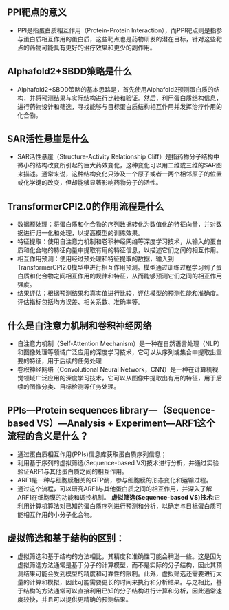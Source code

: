 ## PPI靶点的意义
+ PPI是指蛋白质相互作用（Protein-Protein Interaction），而PPI靶点则是指参与蛋白质相互作用的蛋白质，这些靶点也是药物研发的潜在目标，针对这些靶点的药物可能具有更好的治疗效果和更少的副作用。

## Alphafold2+SBDD策略是什么
+ Alphafold2+SBDD策略的基本思路是，首先使用Alphafold2预测蛋白质的结构，并将预测结果与实际结构进行比较和验证。然后，利用蛋白质结构信息，进行药物设计和筛选，寻找能够与目标蛋白质结构相互作用并发挥治疗作用的化合物。

## SAR活性悬崖是什么
+ SAR活性悬崖（Structure-Activity Relationship Cliff）是指药物分子结构中微小的结构改变所引起的巨大药效变化，这种变化可以用二维或三维的SAR图来描述。通常来说，这种结构变化只涉及一个原子或者一两个相邻原子的位置或化学键的改变，但却能够显著影响药物分子的活性。

## TransformerCPI2.0的作用流程是什么
+ 数据预处理：将蛋白质和化合物的序列数据转化为数值化的特征向量，并对数据进行归一化和处理，以提高模型的训练效果。
+ 特征提取：使用自注意力机制和卷积神经网络等深度学习技术，从输入的蛋白质和化合物的特征向量中提取有用的特征信息，以描述它们之间的相互作用。
+ 相互作用预测：使用经过预处理和特征提取的数据，输入到TransformerCPI2.0模型中进行相互作用预测。模型通过训练过程学习到了蛋白质和化合物之间相互作用的规律和特征，从而能够预测它们之间的相互作用强度。
+ 结果评估：根据预测结果和真实值进行比较，评估模型的预测性能和准确度。评估指标包括均方误差、相关系数、准确率等。

## 什么是自注意力机制和卷积神经网络
+  自注意力机制（Self-Attention Mechanism）是一种在自然语言处理（NLP）和图像处理等领域广泛应用的深度学习技术，它可以从序列或集合中提取出重要的特征，用于后续的任务处理
+  卷积神经网络（Convolutional Neural Network，CNN）是一种在计算机视觉领域广泛应用的深度学习技术，它可以从图像中提取出有用的特征，用于后续的图像分类、目标检测等任务处理。

## PPIs—Protein sequences library—（Sequence-based VS）—Analysis + Experiment—ARF1这个流程的含义是什么？
+  通过蛋白质相互作用(PPIs)信息库获取蛋白质序列信息；
+  利用基于序列的虚拟筛选(Sequence-based VS)技术进行分析，并通过实验验证ARF1与其他蛋白质之间的相互作用。
+  ARF1是一种与细胞膜相关的GTP酶，参与细胞膜的形态变化和运输过程。
+  通过这个流程，可以研究ARF1与其他蛋白质之间的相互作用，并深入了解ARF1在细胞膜的功能和调控机制。
**虚拟筛选(Sequence-based VS)技术**:它利用计算机算法对已知的蛋白质序列进行预测和分析，以确定与目标蛋白质可能相互作用的小分子化合物。

## 虚拟筛选和基于结构的区别：
+  虚拟筛选和基于结构的方法相比，其精度和准确性可能会稍逊一些。这是因为虚拟筛选方法通常是基于分子的计算模型，而不是实际的分子结构，因此其预测结果可能会受到模型的精度和可靠性的限制。此外，虚拟筛选还需要进行大量的计算和模拟，因此可能需要更长的时间来执行和分析结果。与之相比，基于结构的方法通常可以直接利用已知的分子结构进行计算和分析，因此通常速度较快，并且可以提供更精确的预测结果。

















